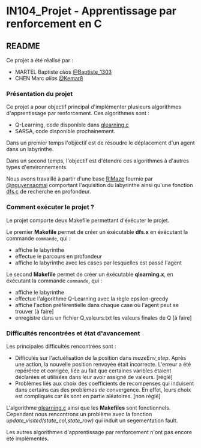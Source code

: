 # IN104_Projet - Apprentissage par renforcement en C

## README

Ce projet a été réalisé par :
* MARTEL Baptiste _alias_ [@Baptiste_1303](https://github.com/Baptiste1303)
* CHEN Marc _alias_ [@Kemar8](https://github.com/Kemar8)

### Présentation du projet

Ce projet a pour objectif principal d'implémenter plusieurs algorithmes d'apprentissage par renforcement. 
Ces algorithmes sont :
* Q-Learning, code disponible dans [qlearning.c](https://github.com/Baptiste1303/in104_projet/blob/main/RlMaze/src/qlearning.c)
* SARSA, code disponible prochainement.

Dans un premier temps l'objectif est de résoudre le déplacement d'un agent dans un labyrinthe.

Dans un second temps, l'objectif est d'étendre ces algorithmes à d'autres types d'environnements.

Nous avons travaillé à partir d'une base [RlMaze](https://github.com/nguyensaomai/RlMaze) fournie par [@nguyensaomai](https://github.com/nguyensaomai) comportant l'aquisition du labyrinthe ainsi qu'une fonction [dfs.c](https://github.com/Baptiste1303/in104_projet/blob/main/RlMaze/src/dfs.c) de recherche en profondeur.

### Comment exécuter le projet ?

Le projet comporte deux Makefile permettant d'éxécuter le projet. 

Le premier **Makefile** permet de créer un éxécutable **dfs.x** en éxécutant la commande ``commande``, qui :
- affiche le labyrinthe
- effectue le parcours en profondeur
- affiche le labyrinthe avec les cases par lesquelles est passé l'agent

Le second **Makefile** permet de créer un éxécutable **qlearning.x**, en éxécutant la commande ``commande``, qui :
- affiche le labyrinthe
- effectue l'algorithme Q-Learning avec la règle epsilon-greedy 
- affiche l'action préférentielle dans chaque case où l'agent peut se trouver [à faire]
- enregistre dans un fichier Q_valeurs.txt les valeurs finales de Q [à faire]

### Difficultés rencontrées et état d'avancement

Les principales difficultés rencontrées sont :

* Difficulés sur l'actuélisation de la position dans *mazeEnv_step*. Après une action, la nouvelle position renvoyée était incorrecte. L'erreur a été repérérée et corrigée, liée au fait que certaines varibles étaient déclarées et utilisées dans leur avoir assigné de valeurs. [réglé]
* Problèmes liés aux choix des coefficients de recompenses qui induisent dans certains cas des problèmes de convergence. En effet, leurs choix est compliqués car ils sont en partie aléatoires. [non réglé]

L'algorithme [qlearning.c](https://github.com/Baptiste1303/in104_projet/blob/main/RlMaze/src/qlearning.c) ainsi que les **Makefiles** sont fonctionnels. Cependant nous rencontrons un problème avec la fonction *update_visited(state_col,state_row)* qui induit un segementation fault.

Les autres algorithmes d'apprentissage par renforcement n'ont pas encore été implémentés.